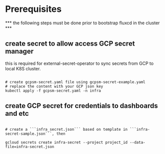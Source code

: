 # Prerequisites

*** the following steps must be done prior to bootstrap fluxcd in the cluster ***

## create secret to allow access GCP secret manager

this is required for external-secret-operator to sync secrets from GCP to local K8S cluster.

```shell

# create gcpsm-secret.yaml file using gcpsm-secret-example.yaml
# replace the content with your GCP json key
kubectl apply -f gcpsm-secret.yaml -n infra
```

## create GCP secret for credentials to dashboards and etc

```shell

# create a ```infra_secret.json``` based on template in ```infra-secret-sample.json```, then

gcloud secrets create infra-secret --project project_id --data-file=infra-secret.json

```
